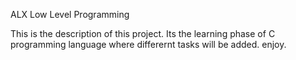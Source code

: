 ALX Low Level Programming

This is the description of this project.
	Its the learning phase of C programming language where differernt tasks will be added. enjoy.
